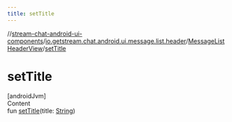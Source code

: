 ```yaml
---
title: setTitle
---
```

//[stream-chat-android-ui-components](../../../index.md)/[io.getstream.chat.android.ui.message.list.header](../index.md)/[MessageListHeaderView](index.md)/[setTitle](setTitle.md)



# setTitle  
[androidJvm]  
Content  
fun [setTitle](setTitle.md)(title: [String](https://kotlinlang.org/api/latest/jvm/stdlib/kotlin/-string/index.html))  



